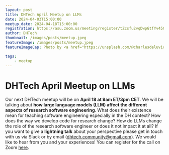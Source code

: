 ```yaml
---
layout: post
title: DHTech April Meetup on LLMs
date: 2024-04-03T15:00:00
meetup_date: 2024-04-18T15:00:00
registration: https://asu.zoom.us/meeting/register/tZcsfu2vqDwpGtfYv45G3pP4O0NeJmSerHgi#/registration
author: DHTech
thumbnail: /images/posts/meetup.jpeg
featureImage: /images/posts/meetup.jpeg
featureImageCap: Photo by <a href="https://unsplash.com/@charlesdeluvio?utm_source=unsplash&utm_medium=referral&utm_content=creditCopyText">charlesdeluvio</a> on <a href="https://unsplash.com/photos/wn7dOzUh3Rs?utm_source=unsplash&utm_medium=referral&utm_content=creditCopyText">Unsplash</a>

tags:
    - meetup
---
```


# DHTech April Meetup on LLMs

Our next DHTech meetup will be on **April 18 at 9am ET/3pm CET**. We will be talking about **how large language models (LLM) affect the different aspects of research software engineering**. What does their existence mean for teaching software engineering especially in the DH context? How does the way we develop code for research change? How do LLMs change the role of the research software engineer or does it not impact it at all? If you want to give a **lightning talk** about your perspective please get in touch with us via Slack or by email ([dhtech.community@gmail.com](mailto:dhtech.community@gmail.com)). We would like to hear from you and your experiences! You can register for the call on Zoom [here](https://asu.zoom.us/meeting/register/tZcsfu2vqDwpGtfYv45G3pP4O0NeJmSerHgi#/registration).

